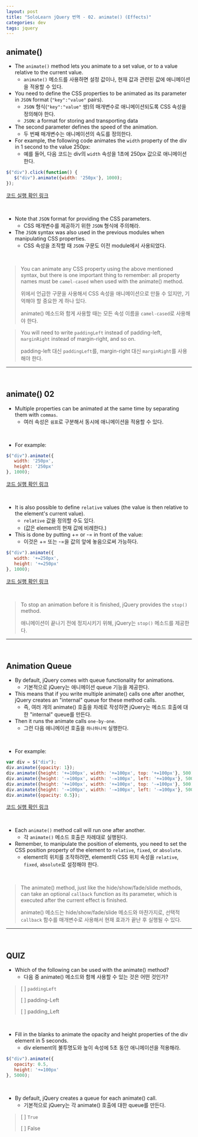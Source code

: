 ```yaml
---
layout: post
title: "SoloLearn jQuery 번역 - 02. animate() (Effects)"
categories: dev
tags: jquery
---
```


## animate()

- The `animate()` method lets you animate to a set value, or to a value relative to the current value.
  - `animate()` 메소드를 사용하면 설정 값이나, 현재 값과 관련된 값에 애니메이션을 적용할 수 있다.
- You need to define the CSS properties to be animated as its parameter in `JSON` format (`"key":"value"` pairs).
  - `JSON` 형식(`"key":"value"` 쌍)의 매개변수로 애니메이션되도록 CSS 속성을 정의해야 한다.
  - `JSON`: a format for storing and transporting data
- The second parameter defines the speed of the animation.
  - 두 번째 매개변수는 애니메이션의 속도를 정의한다.
- For example, the following code animates the `width` property of the div in 1 second to the value 250px:
  - 예를 들어, 다음 코드는 div의 `width` 속성을 1초에 250px 값으로 애니메이션 한다.

```js
$("div").click(function() {
   $("div").animate({width: '250px'}, 1000);
});
```

[코드 실행 확인 링크](https://code.sololearn.com/1139/#js)

<br>

- Note that `JSON` format for providing the CSS parameters.
  - CSS 매개변수를 제공하기 위한 `JSON` 형식에 주의해라.
- The `JSON` syntax was also used in the previous modules when manipulating CSS properties.
  - CSS 속성을 조작할 때 `JSON` 구문도 이전 module에서 사용되었다.

<br>

> You can animate any CSS property using the above mentioned syntax, but there is one important thing to remember: all property names must be `camel-cased` when used with the animate() method.
>
> 위에서 언급한 구문을 사용해서 CSS 속성을 애니메이션으로 만들 수 있지만, 기억해야 할 중요한 게 하나 있다.
>
> animate() 메소드와 함게 사용할 때는 모든 속성 이름을 `camel-cased`로 사용해야 한다.

> You will need to write `paddingLeft` instead of padding-left, `marginRight` instead of margin-right, and so on.
>
> padding-left 대신 `paddingLeft`를, margin-right 대신 `marginRight`를 사용해야 한다.

------

<br>

## animate() 02

- Multiple properties can be animated at the same time by separating them with `commas`.
  - 여러 속성은 `쉼표`로 구분해서 동시에 애니메이션을 적용할 수 있다.

<br>

- For example:

```js
$("div").animate({
   width: '250px',
   height: '250px'
}, 1000);
```

[코드 실행 확인 링크](https://code.sololearn.com/1140/#js)

<br>

- It is also possible to define `relative` values (the value is then relative to the element's current value).
  - `relative` 값을 정의할 수도 있다.
  - (값은 element의 현재 값에 비례한다.)
- This is done by putting += or -= in front of the value:
  - 이것은 += 또는 -=을 값의 앞에 놓음으로써 가능하다.

```js
$("div").animate({
   width: '+=250px',
   height: '+=250px'
}, 1000);
```

[코드 실행 확인 링크](https://code.sololearn.com/1141/#js)

<br>

> To stop an animation before it is finished, jQuery provides the `stop()` method.
>
> 애니메이션이 끝나기 전에 정지시키기 위해, jQuery는 `stop()` 메소드를 제공한다.

------

<br>

## Animation Queue

- By default, jQuery comes with queue functionality for animations.
  - 기본적으로 jQuery는 애니메이션 queue 기능을 제공한다.
- This means that if you write multiple animate() calls one after another, jQuery creates an "internal" queue for these method calls.
  - 즉, 여러 개의 animate() 호출을 차례로 작성하면 jQuery는 메소드 호출에 대한 "internal" queue를 만든다.
- Then it runs the animate calls `one-by-one`.
  - 그런 다음 애니메이션 호출을 `하나하나씩` 실행한다.

<br>

- For example:

```js
var div = $("div");
div.animate({opacity: 1});
div.animate({height: '+=100px', width: '+=100px', top: '+=100px'}, 500);
div.animate({height: '-=100px', width: '-=100px', left: '+=100px'}, 500);
div.animate({height: '+=100px', width: '+=100px', top: '-=100px'}, 500);
div.animate({height: '-=100px', width: '-=100px', left: '-=100px'}, 500);
div.animate({opacity: 0.5});
```

[코드 실행 확인 링크](https://code.sololearn.com/1142/#js)

<br>

- Each `animate()` method call will run one after another.
  - 각 `animate()` 메소드 호출은 차례대로 실행된다.
- Remember, to manipulate the position of elements, you need to set the CSS position property of the element to `relative`, `fixed`, or `absolute`.
  - element의 위치를 조작하려면, element의 CSS 위치 속성을 `relative`, `fixed`, `absolute`로 설정해야 한다.

<br>

> The animate() method, just like the hide/show/fade/slide methods, can take an optional `callback` function as its parameter, which is executed after the current effect is finished.
>
> animate() 메소드는 hide/show/fade/slide 메소드와 마찬가지로, 선택적 `callback` 함수를 매개변수로 사용해서 현재 효과가 끝난 후 실행될 수 있다.

------

<br>

## QUIZ

- Which of the following can be used with the animate() method?
  - 다음 중 animate() 메소드와 함께 사용할 수 있는 것은 어떤 것인가?

> [ ] `paddingLeft`
>
> [ ] padding-Left
>
> [ ] padding_Left

<br>

- Fill in the blanks to animate the opacity and height properties of the div element in 5 seconds.
  - div element의 불투명도와 높이 속성에 5초 동안 애니메이션을 적용해라.

```js
$("div").animate({
   opacity: 0.5,
   height: '+=100px'
}, 5000);
```

<br>

- By default, jQuery creates a queue for each animate() call.
  - 기본적으로 jQuery는 각 animate() 호출에 대한 queue를 만든다.

> [ ] `True`
>
> [ ] False

<br>
